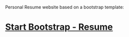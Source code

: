 Personal Resume website based on a bootstrap template:

# [Start Bootstrap - Resume](https://startbootstrap.com/template-overviews/resume/)

